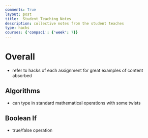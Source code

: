 ```yaml
---
comments: True
layout: post
title:  Student Teaching Notes
description: collective notes from the student teaches 
type: hacks
courses: {'compsci': {'week': 7}}
---
```


# Overall
- refer to hacks of each assignment for great examples of content absorbed 

## Algorithms
- can type in standard mathematical operations with some twists 

## Boolean If
- true/false operation 